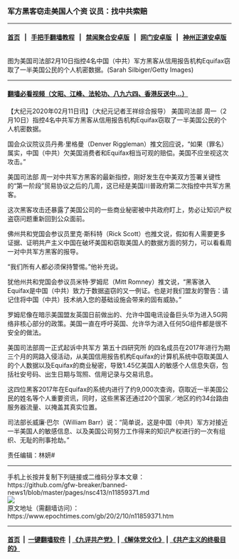 ### 军方黑客窃走美国人个资 议员：找中共索赔
------------------------

#### [首页](https://github.com/gfw-breaker/banned-news1/blob/master/README.md) &nbsp;&nbsp;|&nbsp;&nbsp; [手把手翻墙教程](https://github.com/gfw-breaker/guides/wiki) &nbsp;&nbsp;|&nbsp;&nbsp; [禁闻聚合安卓版](https://github.com/gfw-breaker/bn-android) &nbsp;&nbsp;|&nbsp;&nbsp; [网门安卓版](https://github.com/oGate2/oGate) &nbsp;&nbsp;|&nbsp;&nbsp; [神州正道安卓版](https://github.com/SzzdOgate/update) 



<div><img alt="" class="aligncenter wp-post-image" src="https://i.epochtimes.com/assets/uploads/2020/02/GettyImages-1199933995-600x400.jpg"/>
<div class="red16 caption">
 <p>
  图为美国司法部2月10日指控4名中国（中共）军方黑客从信用报告机构Equifax窃取了一半美国公民的个人机密数据。(Sarah Silbiger/Getty Images)
 </p>
</div>
</div><hr/>

#### [翻墙必看视频（文昭、江峰、法轮功、八九六四、香港反送中...）](http://167.172.214.107/home.html)

<div><p>
 【大纪元2020年02月11日讯】（大纪元记者王祥综合报导）
 <ok href="https://www.epochtimes.com/gb/tag/%E7%BE%8E%E5%9B%BD%E5%8F%B8%E6%B3%95%E9%83%A8.html">
  美国司法部
 </ok>
 周一（2月10日）指控4名中共军方黑客从信用报告机构Equifax窃取了一半美国公民的个人机密数据。
</p>
<p>
 国会众议院议员丹弗·里格曼（Denver Riggleman）推文回应说，“如果（罪名）属实，中国（中共）欠美国消费者和Equifax相当可观的赔偿。美国不应坐视这次攻击。”
</p>
<p>
 <ok href="https://www.epochtimes.com/gb/tag/%E7%BE%8E%E5%9B%BD%E5%8F%B8%E6%B3%95%E9%83%A8.html">
  美国司法部
 </ok>
 周一对中共军方黑客的最新指控，刚好发生在中美双方签署关键性的“第一阶段”贸易协议之后的几周，这已经是美国川普政府第二次指控中共军方黑客。
</p>
<p>
 这次黑客攻击还暴露了美国公司的一些商业秘密被中共政府盯上，势必让知识产权盗窃问题重新回到公众面前。
</p>
<p>
 佛州共和党国会参议员里克·斯科特（Rick Scott）也推文说，假如有人需要更多证据、证明共产主义中国在破坏美国和窃取美国人的数据方面的努力，可以看看周一对中共军方黑客的报导。
</p>
<p>
 “我们所有人都必须保持警惕。”他补充说。
</p>
<p>
 犹他州共和党国会参议员米特·罗姆尼（Mitt Romney）推文说，“黑客骇入Equifax是中国（中共）致力于数据盗窃的又一例证。也是对我们盟友的警告：请记住将中国（中共）技术纳入您的基础设施会带来的固有威胁。”
</p>
<p>
 罗姆尼像在暗示美国盟友英国日前做出的、允许中国电讯设备巨头华为进入5G网络非核心部分的政策。美国一直在呼吁英国、允许华为进入任何5G组件都是很不安全的做法。
</p>
<p>
 美国司法部周一正式起诉中共军方
 <ok href="https://www.epochtimes.com/gb/tag/%E7%AC%AC%E4%BA%94%E5%8D%81%E5%9B%9B%E7%A0%94%E7%A9%B6%E6%89%80.html">
  第五十四研究所
 </ok>
 的四名成员在2017年进行为期三个月的网路入侵活动，从美国信用报告机构Equifax的计算机系统中窃取美国人的个人数据以及Equifax的商业秘密，导致1.45亿美国人的敏感个人信息失窃，包括社安号码、出生日期与驾照、信用记录与交易讯息。
</p>
<p>
 这四位黑客2017年在Equifax的系统内进行了约9,000次查询，窃取近一半美国公民的姓名等个人重要资讯，同时，这些黑客还通过20个国家／地区的约34台路由服务器流量、以掩盖其真实位置。
</p>
<p>
 司法部长威廉·巴尔（William Barr）说：“简单说，这是中国（中共）军方对接近一半美国人的敏感信息、以及美国公司努力工作得来的知识产权进行的一次有组织、无耻的刑事抢劫。”
</p>
<p>
 责任编辑：林妍#
</p>
</div>
<hr/>
手机上长按并复制下列链接或二维码分享本文章：<br/>
https://github.com/gfw-breaker/banned-news1/blob/master/pages/nsc413/n11859371.md <br/>
<a href='https://github.com/gfw-breaker/banned-news1/blob/master/pages/nsc413/n11859371.md'><img src='https://github.com/gfw-breaker/banned-news1/blob/master/pages/nsc413/n11859371.md.png'/></a> <br/>
原文地址（需翻墙访问）：https://www.epochtimes.com/gb/20/2/10/n11859371.htm


------------------------
#### [首页](https://github.com/gfw-breaker/banned-news1/blob/master/README.md) &nbsp;|&nbsp; [一键翻墙软件](https://github.com/gfw-breaker/nogfw/blob/master/README.md) &nbsp;| [《九评共产党》](https://github.com/gfw-breaker/9ping.md/blob/master/README.md#九评之一评共产党是什么) | [《解体党文化》](https://github.com/gfw-breaker/jtdwh.md/blob/master/README.md) | [《共产主义的终极目的》](https://github.com/gfw-breaker/gczydzjmd.md/blob/master/README.md)


<img src='http://gfw-breaker.win/banned-news/pages/nsc413/n11859371.md' width='0px' height='0px'/>